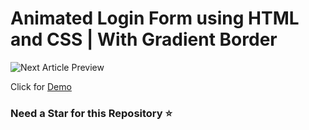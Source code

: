 # Animated Login Form using HTML and CSS | With Gradient Border

![Next Article Preview](Preview.png)


Click for [Demo](https://youtu.be/X_RDAxl1o2A?si=JQhEr8OFSFJJa8V-)

### Need a Star for this Repository ⭐
